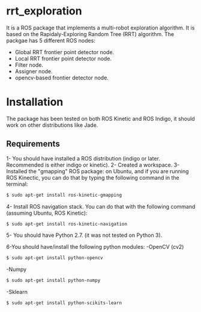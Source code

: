 # rrt_exploration
It is a ROS package that implements a multi-robot exploration algorithm. It is based on the Rapidaly-Exploring Random Tree (RRT) algorithm. The packgae has 5 different ROS nodes:

  - Global RRT frontier point detector node.
  - Local RRT frontier point detector node.
  - Filter node.
  - Assigner node.
  - opencv-based frontier detector node.

# Installation
The package has been tested on both ROS Kinetic and ROS Indigo, it should work on other distributions like Jade. 
## Requirements
1- You should have installed a ROS distribution (indigo or later. Recommended is either indigo or kinetic).
2- Created a workspace.
3- Installed the "gmapping" ROS package: on Ubuntu, and if you are running ROS Kinectic, you can do that by typing the following command in the terminal:
```sh
$ sudo apt-get install ros-kinetic-gmapping
```
4- Install ROS navigation stack. You can do that with the following command (assuming Ubuntu, ROS Kinetic):
```sh
$ sudo apt-get install ros-kinetic-navigation
```
5- You should have Python 2.7. (it was not tested on Python 3).

6-You should have/install the following python modules:
-OpenCV (cv2)
```sh
$ sudo apt-get install python-opencv
```
-Numpy
```sh
$ sudo apt-get install python-numpy
```
-Sklearn
```sh
$ sudo apt-get install python-scikits-learn
```

